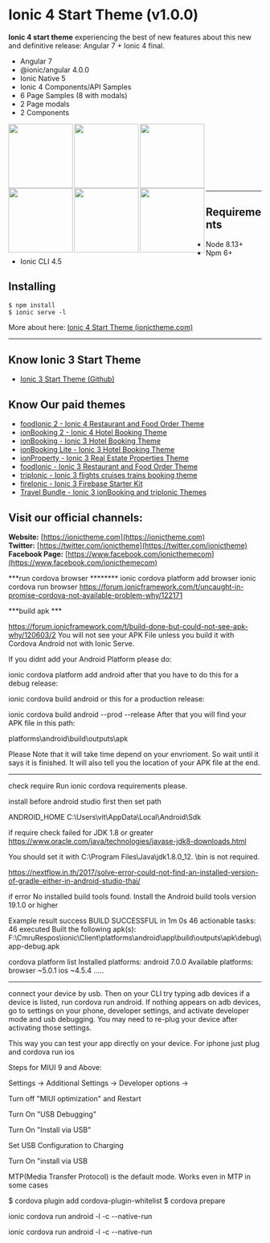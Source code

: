 Ionic 4 Start Theme (v1.0.0)
==========
**Ionic 4 start theme** experiencing the best of new features about this new and definitive release: Angular 7 + Ionic 4 final. 

* Angular 7
* @ionic/angular 4.0.0
* Ionic Native 5
* Ionic 4 Components/API Samples
* 6 Page Samples (8 with modals)
* 2 Page modals
* 2 Components

<img src="https://github.com/ionictheme/ionic4-start-theme/blob/master/src/assets/img/Ionic4_Start_Theme-preview01.png" width="128" align="left"><img src="https://github.com/ionictheme/ionic4-start-theme/blob/master/src/assets/img/Ionic4_Start_Theme-preview02.png" width="128" align="left"><img src="https://github.com/ionictheme/ionic4-start-theme/blob/master/src/assets/img/Ionic4_Start_Theme-preview03.png" width="128" align="left"><img src="https://github.com/ionictheme/ionic4-start-theme/blob/master/src/assets/img/Ionic4_Start_Theme-preview04.png" width="128" align="left"><img src="https://github.com/ionictheme/ionic4-start-theme/blob/master/src/assets/img/Ionic4_Start_Theme-preview05.png" width="128" align="left"><img src="https://github.com/ionictheme/ionic4-start-theme/blob/master/src/assets/img/Ionic4_Start_Theme-preview06.png" width="128" align="left">

<br><br><br><br><br><br><br>

---

Requirements
------------

* Node 8.13+
* Npm 6+
* Ionic CLI 4.5

Installing
------------

```
$ npm install
$ ionic serve -l
```

More about here: [Ionic 4 Start Theme (ionictheme.com)](https://ionictheme.com/ionic4-start-theme-free)

___

## Know Ionic 3 Start Theme

* [Ionic 3 Start Theme (Github)](https://github.com/ionictheme/ionic3-start-theme)

## Know Our paid themes

* [foodIonic 2 - Ionic 4 Restaurant and Food Order Theme](https://ionictheme.com/foodionic2-ionic4-restaurant-food-order-theme)
* [ionBooking 2 - Ionic 4 Hotel Booking Theme](https://ionictheme.com/ionbooking2-ionic4-hotel-booking-theme)
* [ionBooking - Ionic 3 Hotel Booking Theme](https://ionictheme.com/ionbooking-ionic3-hotel-booking-theme)
* [ionBooking Lite - Ionic 3 Hotel Booking Theme](https://ionictheme.com/ionbooking-lite-ionic3-hotel-booking-theme)
* [ionProperty - Ionic 3 Real Estate Properties Theme](https://ionictheme.com/ionproperty-ionic3-realestate-properties-theme)
* [foodIonic - Ionic 3 Restaurant and Food Order Theme](https://ionictheme.com/foodionic-ionic3-restaurant-food-order-theme)
* [tripIonic - Ionic 3 flights cruises trains booking theme](https://ionictheme.com/tripionic-ionic3-flights-cruises-trains-booking-theme)
* [fireIonic - Ionic 3 Firebase Starter Kit](https://ionictheme.com/fireionic-ionic3-firebase-starter-kit)
* [Travel Bundle - Ionic 3 ionBooking and tripIonic Themes](https://ionictheme.com/travelbundle-ionic3-themes)


## Visit our official channels:

**Website:**
[https://ionictheme.com](https://ionictheme.com)
<br>
**Twitter:**
[https://twitter.com/ionictheme](https://twitter.com/ionictheme)
<br>
**Facebook Page:**
[https://www.facebook.com/ionicthemecom](https://www.facebook.com/ionicthemecom)



***run cordova browser ********
ionic cordova platform add browser
ionic cordova run browser
https://forum.ionicframework.com/t/uncaught-in-promise-cordova-not-available-problem-why/122171


***build apk ***

https://forum.ionicframework.com/t/build-done-but-could-not-see-apk-why/120603/2
You will not see your APK File unless you build it with Cordova Android not with Ionic Serve.

If you didnt add your Android Platform please do:

ionic cordova platform add android
after that you have to do this for a debug release:



ionic cordova build android
or this for a production release:

ionic cordova build android --prod --release
After that you will find your APK file in this path:

platforms\android\build\outputs\apk

Please Note that it will take time depend on your envrioment.
So wait until it says it is finished.
It will also tell you the location of your APK file at the end.

****
check require
Run ionic cordova requirements please.

install before
android studio first then set path

ANDROID_HOME
C:\Users\vit\AppData\Local\Android\Sdk

if require check failed for JDK 1.8 or greater
https://www.oracle.com/java/technologies/javase-jdk8-downloads.html

You should set it with C:\Program Files\Java\jdk1.8.0_12.
\bin is not required.

https://nextflow.in.th/2017/solve-error-could-not-find-an-installed-version-of-gradle-either-in-android-studio-thai/

if error
No installed build tools found. Install the Android build tools version 19.1.0 or higher

Example result success
BUILD SUCCESSFUL in 1m 0s
46 actionable tasks: 46 executed
Built the following apk(s):
        F:\CmruRespos\ionic\Client\platforms\android\app\build\outputs\apk\debug\app-debug.apk

cordova platform list
Installed platforms:
  android 7.0.0
Available platforms:
  browser ~5.0.1
  ios ~4.5.4
.....

****




connect your device by usb. Then on your CLI try typing adb devices if a device is listed, run cordova run android.
If nothing appears on adb devices, go to settings on your phone, developer settings, and activate developer mode and usb debugging. You may need to re-plug your device after activating those settings.

This way you can test your app directly on your device.
For iphone just plug and cordova run ios

>>>>>>
Steps for MIUI 9 and Above:

Settings -> Additional Settings -> Developer options ->

Turn off "MIUI optimization" and Restart

Turn On "USB Debugging"

Turn On "Install via USB"

Set USB Configuration to Charging

Turn On "install via USB

MTP(Media Transfer Protocol) is the default mode.
Works even in MTP in some cases

>>>>
$ cordova plugin add cordova-plugin-whitelist
$ cordova prepare

>>>>>
ionic cordova run android -l -c --native-run

ionic cordova run android -l -c --native-run